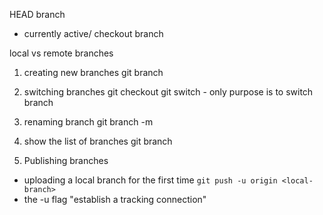 HEAD branch

- currently active/ checkout branch

local vs remote branches

1. creating new branches
   git branch <new-branch-name>

2. switching branches
   git checkout <other-branch>
   git switch <other-branch> - only purpose is to switch branch

3. renaming branch
   git branch -m <new-branch-name>

4. show the list of branches
   git branch

5. Publishing branches

- uploading a local branch for the first time
  `git push -u origin <local-branch>`
- the -u flag "establish a tracking connection"
